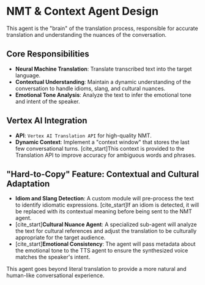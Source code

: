 # NMT & Context Agent Design

This agent is the "brain" of the translation process, responsible for accurate translation and understanding the nuances of the conversation.

## Core Responsibilities

-   **Neural Machine Translation**: Translate transcribed text into the target language.
-   **Contextual Understanding**: Maintain a dynamic understanding of the conversation to handle idioms, slang, and cultural nuances.
-   **Emotional Tone Analysis**: Analyze the text to infer the emotional tone and intent of the speaker.

## Vertex AI Integration

-   **API**: `Vertex AI Translation API` for high-quality NMT.
-   **Dynamic Context**: Implement a "context window" that stores the last few conversational turns. [cite_start]This context is provided to the Translation API to improve accuracy for ambiguous words and phrases.

## "Hard-to-Copy" Feature: Contextual and Cultural Adaptation

-   **Idiom and Slang Detection**: A custom module will pre-process the text to identify idiomatic expressions. [cite_start]If an idiom is detected, it will be replaced with its contextual meaning before being sent to the NMT agent.
-   [cite_start]**Cultural Nuance Agent**: A specialized sub-agent will analyze the text for cultural references and adjust the translation to be culturally appropriate for the target audience.
-   [cite_start]**Emotional Consistency**: The agent will pass metadata about the emotional tone to the TTS agent to ensure the synthesized voice matches the speaker's intent.

This agent goes beyond literal translation to provide a more natural and human-like conversational experience.
